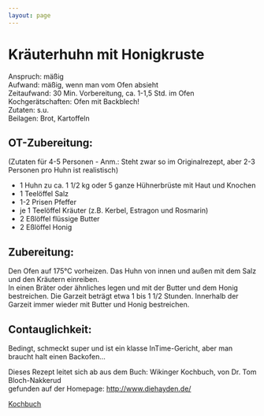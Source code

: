 ```yaml
---
layout: page
---
```


Kräuterhuhn mit Honigkruste
===========================

Anspruch: mäßig   
Aufwand: mäßig, wenn man vom Ofen absieht   
Zeitaufwand: 30 Min. Vorbereitung, ca. 1-1,5 Std. im Ofen   
Kochgerätschaften: Ofen mit Backblech!   
Zutaten: s.u.   
Beilagen: Brot, Kartoffeln   

OT-Zubereitung:  
--------------

(Zutaten für 4-5 Personen - Anm.: Steht zwar so im Originalrezept, aber 2-3 Personen pro Huhn ist realistisch)  

* 1 Huhn zu ca. 1 1/2 kg oder 5 ganze Hühnerbrüste mit Haut und Knochen  
* 1 Teelöffel Salz  
* 1-2 Prisen Pfeffer  
* je 1 Teelöffel Kräuter (z.B. Kerbel, Estragon und Rosmarin)  
* 2 Eßlöffel flüssige Butter  
* 2 Eßlöffel Honig  

Zubereitung:  
------------

Den Ofen auf 175°C vorheizen. Das Huhn von innen und außen mit dem Salz und den Kräutern einreiben.  
In einen Bräter oder ähnliches legen und mit der Butter und dem Honig bestreichen. Die Garzeit beträgt etwa 1 bis 1 1/2 Stunden. Innerhalb der Garzeit immer wieder mit Butter und Honig bestreichen.  

Contauglichkeit:  
----------------
Bedingt, schmeckt super und ist ein klasse InTime-Gericht, aber man braucht halt einen Backofen...   

Dieses Rezept leitet sich ab aus dem Buch: Wikinger Kochbuch, von Dr. Tom Bloch-Nakkerud   
gefunden auf der Homepage: http://www.diehayden.de/ 

[Kochbuch](/wiki/Kochbuch)